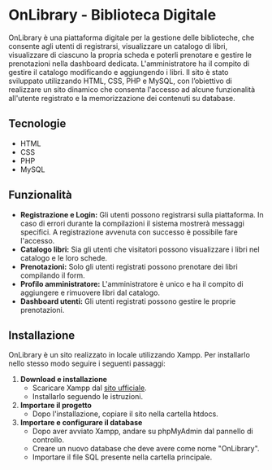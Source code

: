 # OnLibrary - Biblioteca Digitale

OnLibrary è una piattaforma digitale per la gestione delle biblioteche, che consente agli utenti di registrarsi, visualizzare un catalogo di libri, visualizzare di ciascuno la propria scheda e poterli prenotare e gestire le prenotazioni nella dashboard dedicata.
L'amministratore ha il compito di gestire il catalogo modificando e aggiungendo i libri.
Il sito è stato sviluppato utilizzando HTML, CSS, PHP e MySQL, con l’obiettivo di realizzare un sito dinamico che consenta l'accesso ad alcune funzionalità all'utente registrato e la memorizzazione dei contenuti su database.

## Tecnologie
- HTML
- CSS
- PHP
- MySQL

## Funzionalità
- **Registrazione e Login:** Gli utenti possono registrarsi sulla piattaforma. In caso di errori durante la compilazioni il sistema mostrerà messaggi specifici. A registrazione avvenuta con successo è possibile fare l'accesso.
- **Catalogo libri:** Sia gli utenti che visitatori possono visualizzare i libri nel catalogo e le loro schede.
- **Prenotazioni:** Solo gli utenti registrati possono prenotare dei libri compilando il form.
- **Profilo amministratore:** L'amministratore è unico e ha il compito di aggiungere e rimuovere libri dal catalogo.
- **Dashboard utenti:** Gli utenti registrati possono gestire le proprie prenotazioni.

## Installazione
OnLibrary è un sito realizzato in locale utilizzando Xampp. Per installarlo nello stesso modo seguire i seguenti passaggi:
1. **Download e installazione**
   - Scaricare Xampp dal [sito ufficiale](https://www.apachefriends.org/it/download.html).
   - Installarlo seguendo le istruzioni.
2. **Importare il progetto**
   - Dopo l'installazione, copiare il sito nella cartella htdocs.
3. **Importare e configurare il database**
   - Dopo aver avviato Xampp, andare su phpMyAdmin dal pannello di controllo.
   - Creare un nuovo database che deve avere come nome "OnLibrary".
   - Importare il file SQL presente nella cartella principale.
